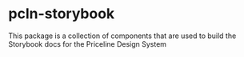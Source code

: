# pcln-storybook

This package is a collection of components that are used to build the Storybook docs for the Priceline Design System
